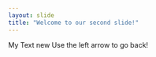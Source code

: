 ```yaml
---
layout: slide
title: "Welcome to our second slide!"
---
```

My Text new
Use the left arrow to go back!
